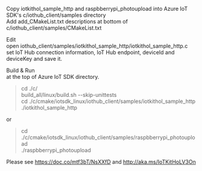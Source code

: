 Copy iotkithol_sample_http and raspbberrypi_photoupload into Azure IoT SDK's c/iothub_client/samples directory  
Add add_CMakeList.txt descriptions at bottom of c/iothub_client/samples/CMakeList.txt  

Edit  
open iothub_client/samples/iotkithol_sample_http/iotkithol_sample_http.c  
set IoT Hub connection information, IoT Hub endpoint, deviceId and deviceKey and save it.

Build & Run  
at the top of Azure IoT SDK directory.  

> cd ./c/  
> build_all/linux/build.sh --skip-unittests  
> cd ./c/cmake/iotsdk_linux/iothub_client/samples/iotkithol_sample_http  
> ./iotkithol_sample_http

or 

> cd ./c/cmake/iotsdk_linux/iothub_client/samples/raspbberrypi_photoupload  
> ./raspbberrypi_photoupload

Please see <https://doc.co/mtf3bT/NsXXfD> and <http://aka.ms/IoTKitHoLV3On>
